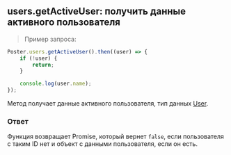 ## users.getActiveUser: получить данные активного пользователя

> Пример запроса:

```javascript
Poster.users.getActiveUser().then((user) => {
	if (!user) {
		return;
	}

	console.log(user.name);
});
```

Метод получает данные активного пользователя, тип данных [User](/docs/v3/pos/types/user).

### Ответ

Функция возвращает Promise, который вернет `false`, если пользователя с таким ID нет и объект с данными пользователя, если он есть.
